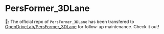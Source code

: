 # PersFormer_3DLane
:microphone:: The official repo of `PersFormer_3DLane` has been transfered to [OpenDriveLab/PersFormer_3DLane](https://github.com/OpenDriveLab/PersFormer_3DLane) for follow-up maintenance. Check it out!
